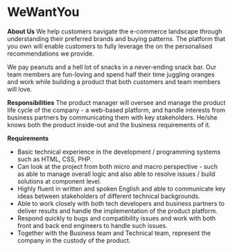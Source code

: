 WeWantYou
=========

**About Us**
We help customers navigate the e-commerce landscape through understanding their preferred brands and buying patterns. The platform that you own will enable customers to fully leverage the on the personalised recommendations we provide.

We pay peanuts and a hell lot of snacks in a never-ending snack bar. Our team members are fun-loving and spend half their time juggling oranges and work while building a product that both customers and team members will love.

**Responsibilities**
The product manager will oversee and manage the product life cycle of the company - a web-based platform, and handle interests from business partners by communicating them with key stakeholders. He/she knows both the product inside-out and the business requirements of it.

**Requirements**
* Basic technical experience in the development / programming systems such as HTML, CSS, PHP.
* Can look at the project from both micro and macro perspective - such as able to manage overall logic and also able to resolve issues / build solutions at component level.
* Highly fluent in written and spoken English and able to communicate key ideas between stakeholders of different technical backgrounds.
* Able to work closely with both tech developers and business partners to deliver results and handle the implementation of the product platform.
* Respond quickly to bugs and compatibility issues and work with both front and back end engineers to handle such issues.
* Together with the Business team and Technical team, represent the company in the custody of the product.